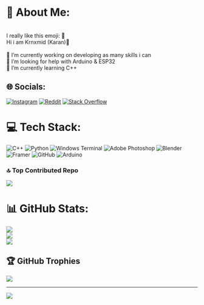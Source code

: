 # 💫 About Me:
 <br>I really like this emoji: 👾 <br>Hi i am Krnxmid (Karan)👾<br><br>🔭 I’m currently working on developing as many skills i can<br>🤝 I’m looking for help with Arduino & ESP32<br>🌱 I’m currently learning C++


## 🌐 Socials:
[![Instagram](https://img.shields.io/badge/Instagram-%23E4405F.svg?logo=Instagram&logoColor=white)](https://instagram.com/krnxmid) [![Reddit](https://img.shields.io/badge/Reddit-%23FF4500.svg?logo=Reddit&logoColor=white)](https://reddit.com/user/krnxmid) [![Stack Overflow](https://img.shields.io/badge/-Stackoverflow-FE7A16?logo=stack-overflow&logoColor=white)](https://stackoverflow.com/users/user:26368222) 

# 💻 Tech Stack:
![C++](https://img.shields.io/badge/c++-%2300599C.svg?style=for-the-badge&logo=c%2B%2B&logoColor=white) ![Python](https://img.shields.io/badge/python-3670A0?style=for-the-badge&logo=python&logoColor=ffdd54) ![Windows Terminal](https://img.shields.io/badge/Windows%20Terminal-%234D4D4D.svg?style=for-the-badge&logo=windows-terminal&logoColor=white) ![Adobe Photoshop](https://img.shields.io/badge/adobe%20photoshop-%2331A8FF.svg?style=for-the-badge&logo=adobe%20photoshop&logoColor=white) ![Blender](https://img.shields.io/badge/blender-%23F5792A.svg?style=for-the-badge&logo=blender&logoColor=white) ![Framer](https://img.shields.io/badge/Framer-black?style=for-the-badge&logo=framer&logoColor=blue) ![GitHub](https://img.shields.io/badge/github-%23121011.svg?style=for-the-badge&logo=github&logoColor=white) ![Arduino](https://img.shields.io/badge/-Arduino-00979D?style=for-the-badge&logo=Arduino&logoColor=white) 

### 🔝 Top Contributed Repo
![](https://github-contributor-stats.vercel.app/api?username=krnxmid&limit=5&theme=dark&combine_all_yearly_contributions=true)

# 📊 GitHub Stats:
![](https://github-readme-stats.vercel.app/api?username=krnxmid&theme=dark&hide_border=false&include_all_commits=false&count_private=false)<br/>
![](https://github-readme-streak-stats.herokuapp.com/?user=krnxmid&theme=dark&hide_border=false)<br/>
![](https://github-readme-stats.vercel.app/api/top-langs/?username=krnxmid&theme=dark&hide_border=false&include_all_commits=false&count_private=false&layout=compact)

## 🏆 GitHub Trophies
![](https://github-profile-trophy.vercel.app/?username=krnxmid&theme=default&no-frame=false&no-bg=true&margin-w=4)



---
[![](https://visitcount.itsvg.in/api?id=krnxmid&label=Profile%20Views&color=1&icon=5&pretty=false)](https://visitcount.itsvg.in)

<!-- Proudly created with GPRM ( https://gprm.itsvg.in ) -->

